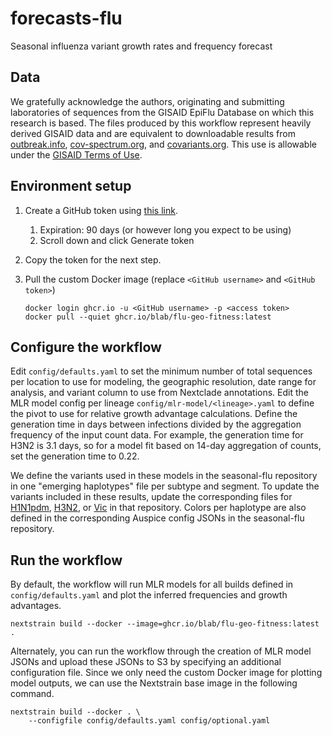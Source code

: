 # forecasts-flu

Seasonal influenza variant growth rates and frequency forecast

## Data

We gratefully acknowledge the authors, originating and submitting laboratories of sequences from the GISAID EpiFlu Database on which this research is based.
The files produced by this workflow represent heavily derived GISAID data and are equivalent to downloadable results from [outbreak.info](https://outbreak.info), [cov-spectrum.org](https://cov-spectrum.org), and [covariants.org](https://covariants.org).
This use is allowable under the [GISAID Terms of Use](https://www.gisaid.org/registration/terms-of-use/).

## Environment setup

1. Create a GitHub token using [this link](https://github.com/settings/tokens/new?description=flu+geo+fitness&scopes=read:packages).
    1. Expiration: 90 days (or however long you expect to be using)
    2. Scroll down and click Generate token
2. Copy the token for the next step.
3. Pull the custom Docker image (replace `<GitHub username>` and `<GitHub token>`)

    ```
    docker login ghcr.io -u <GitHub username> -p <access token>
    docker pull --quiet ghcr.io/blab/flu-geo-fitness:latest
    ```

## Configure the workflow

Edit `config/defaults.yaml` to set the minimum number of total sequences per location to use for modeling, the geographic resolution, date range for analysis, and variant column to use from Nextclade annotations.
Edit the MLR model config per lineage `config/mlr-model/<lineage>.yaml` to define the pivot to use for relative growth advantage calculations.
Define the generation time in days between infections divided by the aggregation frequency of the input count data.
For example, the generation time for H3N2 is 3.1 days, so for a model fit based on 14-day aggregation of counts, set the generation time to 0.22.

We define the variants used in these models in the seasonal-flu repository in one "emerging haplotypes" file per subtype and segment.
To update the variants included in these results, update the corresponding files for [H1N1pdm](https://raw.githubusercontent.com/nextstrain/seasonal-flu/refs/heads/master/config/h1n1pdm/ha/emerging_haplotypes.tsv), [H3N2](https://raw.githubusercontent.com/nextstrain/seasonal-flu/refs/heads/master/config/h3n2/ha/emerging_haplotypes.tsv), or [Vic](https://raw.githubusercontent.com/nextstrain/seasonal-flu/refs/heads/master/config/vic/ha/emerging_haplotypes.tsv) in that repository.
Colors per haplotype are also defined in the corresponding Auspice config JSONs in the seasonal-flu repository.

## Run the workflow

By default, the workflow will run MLR models for all builds defined in `config/defaults.yaml` and plot the inferred frequencies and growth advantages.

```
nextstrain build --docker --image=ghcr.io/blab/flu-geo-fitness:latest .
```

Alternately, you can run the workflow through the creation of MLR model JSONs and upload these JSONs to S3 by specifying an additional configuration file.
Since we only need the custom Docker image for plotting model outputs, we can use the Nextstrain base image in the following command.

```
nextstrain build --docker . \
    --configfile config/defaults.yaml config/optional.yaml
```
